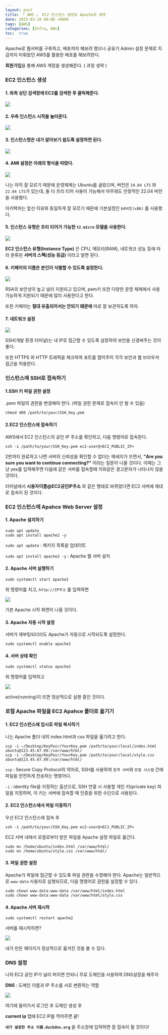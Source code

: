 ```yaml
---
layout: post
title: 「 AWS 」 EC2 인스턴스 생성및 Apache로 배포
date: 2025-03-18 00:00 +0800
tags: [AWS] 
categories: [Infra, AWs]
toc:  true
---
```


Apache로 웹서버를 구축하고, 배포까지 해보려 했으나 공유기 Admin 설정 문제로 지금까지 미뤄왔던 AWS를 활용한 배포를 해보려한다.

<!--more-->

**회원가입**을 통해 AWS 계정을 생성해준다. ( 과정 생략 )

### EC2 인스턴스 생성

#### 1. 좌측 상단 검색창에 **EC2**를 검색한 후 클릭해준다.

![](https://velog.velcdn.com/images/ghkdehs/post/3a5ac3df-bfc8-4ede-9d1d-55754d613da4/image.png)



#### 2. 우측 인스턴스 시작을 눌러준다.

![](https://velog.velcdn.com/images/ghkdehs/post/ec63d5df-9736-4df9-8ed6-7b4437562002/image.png)


#### 3. 인스턴스명은 내가 알아보기 쉽도록 설정하면 된다. 

![](https://velog.velcdn.com/images/ghkdehs/post/3180b1ae-f8ac-4cf7-b08b-7f9c2a83c9de/image.png)

#### 4. AMI 설정은 아래의 형식을 따랐다.

![](https://velog.velcdn.com/images/ghkdehs/post/034a28fb-c710-4ad5-bcdd-88562ae01111/image.png)

나는 아직 잘 모르기 때문에 운영체제는 Ubuntu를 골랐으며, 버전은 `24.04 LTS` 와 `22.04 LTS`가 있는데, 둘 다 프리 티어 사용이 가능해서 아무래도 안정적인 22.04 버전을 사용했다.

아키텍처는 앞선 이유와 동일하게 잘 모르기 때문에 기본설정인 `64비트(x86)` 를 사용했다.

#### 5. 인스턴스 유형은 프리 티어가 가능한 `t2.micro` 모델을 사용한다.

![](https://velog.velcdn.com/images/ghkdehs/post/b76420fa-20ee-43de-bf67-6c1b39165d10/image.png)

**EC2 인스턴스 유형(Instance Type)** 은 CPU, 메모리(RAM), 네트워크 성능 등에 따라 분류된 **서버의 스펙(성능 등급)** 이라고 알면 된다.

#### 6. 키페어의 이름은 본인이 식별할 수 있도록 설정한다.

![](https://velog.velcdn.com/images/ghkdehs/post/36151bf1-77db-4fef-bf43-fd813cb4e48f/image.png)

RSA의 보안성이 높고 널리 지원되고 있으며, pem키 또한 다양한 운영 체제에서 사용 가능하게 지원되기 때문에 많이 사용한다고 한다.

또한 키페어는 **절대 유출되어서는 안되기 떄문에** 따로 잘 보관하도록 하자.

#### 7. 네트워크 설정
![](https://velog.velcdn.com/images/ghkdehs/post/f817914e-4bc6-4f56-a7e1-dcf86a0d69f2/image.png)

SSH(개발 환경 터미널)는 내 IP로 접근할 수 있도록 설정하여 보안을 신경써주는 것이 좋다.

또한 HTTPS 와 HTTP 트래픽을 체크하여 포트를 열어주어 각각 보안과 웹 브라우저 접근을 허용한다.

### 인스턴스에 SSH로 접속하기

#### 1.SSH 키 파일 권한 설정
.pem 파일의 권한을 변경해야 한다. (파일 권한 문제로 접속이 안 될 수 있음)
```
chmod 400 /path/to/your/SSH_Key.pem
```

#### 2.EC2 인스턴스에 접속하기
AWS에서 EC2 인스턴스의 공인 IP 주소를 확인하고, 다음 명령어로 접속한다.
```
ssh -i /path/to/your/SSH_Key.pem ec2-user@<EC2_PUBLIC_IP>
```

2번까지 완료하고 나면 서버의 신뢰성을 확인할 수 없다는 메세지가 뜨면서, **"Are you sure you want to continue connecting?"** 이라는 질문이 나올 것이다. 이때는 그냥 yes를 입력해주면 다음에 같은 서버를 접속할때 이와같은 경고문자가 나타나지 않을 것이다.

터미널에서 **시용자이름@EC2공인IP주소** 와 같은 형태로 바뀌었다면 EC2 서버에 제대로 접속이 된 것이다.

### EC2 인스턴스에 Apahce Web Server 설정

#### 1. Apache 설치하기
```
sudo apt update
sudo apt install apache2 -y
```

`sudo apt update` : 패키지 목록을 업데이트

`sudo apt install apache2 -y` : Apache 웹 서버 설치

#### 2. Apache 서버 실행하기

```
sudo systemctl start apache2
```
위 명령어를 치고, 
`http://IP주소` 를 입력하면

![](https://velog.velcdn.com/images/ghkdehs/post/0576c2dd-57a4-4da6-a211-fe542975245d/image.png)

기본 Apache 시작 화면이 나올 것이다.

#### 3. Apache 자동 시작 설정

서버가 재부팅되더라도 Apache가 자동으로 시작되도록 설정한다.
```
sudo systemctl enable apache2
```

#### 4. 서버 상태 확인

```
sudo systemctl status apache2 
```
위 명령어를 입력하고 

![](https://velog.velcdn.com/images/ghkdehs/post/26463779-d219-4593-9a14-95d70d92e7ff/image.png)

active(running)이 뜨면 정상적으로 실행 중인 것이다.

### 로컬 Apache 파일을 EC2 Apahce 폴더로 옮기기

#### 1. EC2 인스턴스에 임시로 파일 복사하기
나는 Apache 폴더 내의 index.html과 css 파일을 옮기려고 한다.

```
scp -i ~/Desktop/KeyPair/YourKey.pem /path/to/your/local/index.html ubuntu@123.45.67.89:/var/www/html/
scp -i ~/Desktop/KeyPair/YourKey.pem /path/to/your/local/style.css ubuntu@123.45.67.89:/var/www/html/
```

`scp` : Secure Copy Protocol의 약자로, SSH를 사용하여 `원격 서버`와 `로컬 시스템` 간에 파일을 안전하게 전송하는 명령어다.

`-i` :  identity file을 지정하는 옵션으로, SSH 연결 시 사용할 개인 키(private key) 파일을 지정하며, 이 키는 서버에 접속할 때 인증을 위한 수단으로 사용된다.


#### 2. EC2 인스턴스에서 파일 이동하기

우선 EC2 인스턴스에 접속 후

```
ssh -i /path/to/your/SSH_Key.pem ec2-user@<EC2_PUBLIC_IP>
```

EC2 서버 내에서 로컬로부터 받은 파일을 Apache 설정 파일로 옮긴다.

```
sudo mv /home/ubuntu/index.html /var/www/html/
sudo mv /home/ubuntu/style.css /var/www/html/
```

#### 3. 파일 권한 설정

Apache가 파일에 접근할 수 있도록 파일 권한을 수정해야 한다. Apache는 일반적으로 `www-data` 사용자로 실행되므로, 다음 명령어로 권한을 설정할 수 있다.

```
sudo chown www-data:www-data /var/www/html/index.html
sudo chown www-data:www-data /var/www/html/style.css
```

#### 4. Apache 서버 재시작

```
sudo systemctl restart apache2
```

서버를 재시작하면?

![](https://velog.velcdn.com/images/ghkdehs/post/79886e4f-671c-45b9-a9ba-e83abd0e84d6/image.png)

내가 만든 페이지가 정상적으로 옮겨진 것을 볼 수 있다.


### DNS 설정

나의 EC2 공인 IP가 널리 퍼지면 안되니 무료 도메인을 사용하여 DNS설정을 해주자

**DNS** : 도메인 이름과 IP 주소를 서로 변환하는 역할

![](https://velog.velcdn.com/images/ghkdehs/post/81c9adae-68ea-4773-b939-686fae317575/image.png)

여기에 들어가서 로그인 후 도메인 생성 후

**current ip** 탭에 EC2 IP를 적어주면 끝!

**`내가 설정한 주소 이름.duckdns.org`** 을 주소창에 입력하면 잘 접속이 될 것이다!